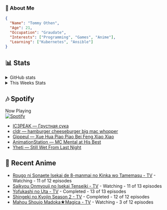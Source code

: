 ### 👋 About Me
```json
{
  "Name": "Tommy Othen",
  "Age": 21,
  "Occupation": "Graudate",
  "Interests": ["Programming", "Games", "Anime"],
  "Learning": ["Kubernetes", "Ansible"]
}
```

## 📊 Stats
<details>
  <summary>GitHub stats</summary>
  <a href="https://github.com/anuraghazra/github-readme-stats">
    <img src="https://github-readme-stats.vercel.app/api?username=tommyothen&show_icons=true&count_private=true&hide=prs,issues">
  </a>
</details>

<details>
  <summary>This Weeks Stats</summary>
  <a href="https://github.com/anuraghazra/github-readme-stats">
    <img src="https://github-readme-stats.vercel.app/api/wakatime?username=tommyothen&cache_seconds=1800&custom_title=Top%20Languages">
  </a>
</details>

## 🎶 Spotify
Now Playing\
[![Spotify](https://novatorem-dasushiasian.vercel.app/api/spotify)](https://open.spotify.com/user/g90805640970)
<!-- LASTFM:START -->
* [IC3PEAK — Грустная сука](https://www.last.fm/music/IC3PEAK/_/%D0%93%D1%80%D1%83%D1%81%D1%82%D0%BD%D0%B0%D1%8F+%D1%81%D1%83%D0%BA%D0%B0)
* [cldr — hamburger cheeseburger big mac whopper](https://www.last.fm/music/cldr/_/hamburger+cheeseburger+big+mac+whopper)
* [Gippeul — Xue Hua Piao Piao Bei Feng Xiao Xiao](https://www.last.fm/music/Gippeul/_/Xue+Hua+Piao+Piao+Bei+Feng+Xiao+Xiao)
* [AnimationStation — MC Mental at His Best](https://www.last.fm/music/AnimationStation/_/MC+Mental+at+His+Best)
* [Yheti — Still Wet From Last Night](https://www.last.fm/music/Yheti/_/Still+Wet+From+Last+Night)<!-- LASTFM:END -->

## 🗻 Recent Anime
<!-- ANIME-LIST:START -->
* [Rougo ni Sonaete Isekai de 8-manmai no Kinka wo Tamemasu - TV](https://myanimelist.net/anime/52461/Rougo_ni_Sonaete_Isekai_de_8-manmai_no_Kinka_wo_Tamemasu) - Watching - 11 of 12 episodes
* [Saikyou Onmyouji no Isekai Tenseiki - TV](https://myanimelist.net/anime/50932/Saikyou_Onmyouji_no_Isekai_Tenseiki) - Watching - 11 of 13 episodes
* [Yofukashi no Uta - TV](https://myanimelist.net/anime/50346/Yofukashi_no_Uta) - Completed - 13 of 13 episodes
* [Shingeki no Kyojin Season 2 - TV](https://myanimelist.net/anime/25777/Shingeki_no_Kyojin_Season_2) - Completed - 12 of 12 episodes
* [Mahou Shoujo Madoka★Magica - TV](https://myanimelist.net/anime/9756/Mahou_Shoujo_Madoka★Magica) - Watching - 3 of 12 episodes<!-- ANIME-LIST:END -->
